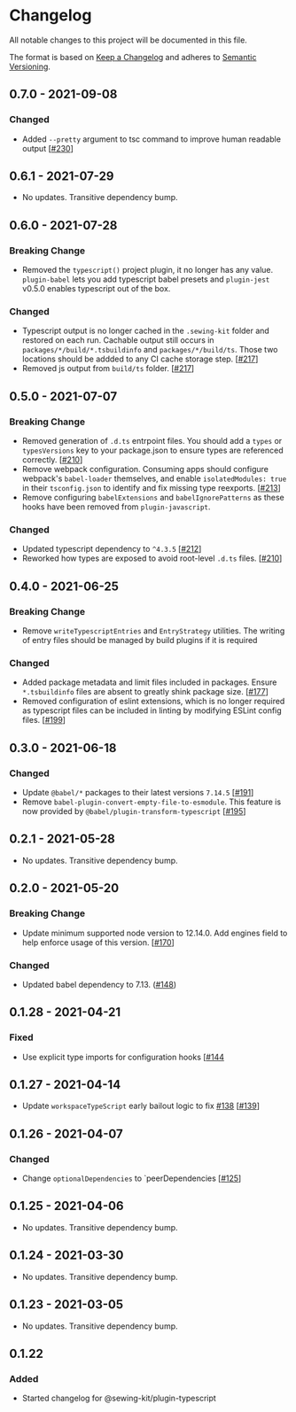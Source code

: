 # Changelog

All notable changes to this project will be documented in this file.

The format is based on [Keep a Changelog](http://keepachangelog.com/en/1.0.0/)
and adheres to [Semantic Versioning](http://semver.org/spec/v2.0.0.html).

<!-- ## Unreleased -->

## 0.7.0 - 2021-09-08

### Changed

- Added `--pretty` argument to tsc command to improve human readable output [[#230](https://github.com/Shopify/sewing-kit-next/pull/230)]

## 0.6.1 - 2021-07-29

- No updates. Transitive dependency bump.

## 0.6.0 - 2021-07-28

### Breaking Change

- Removed the `typescript()` project plugin, it no longer has any value. `plugin-babel` lets you add typescript babel presets and `plugin-jest` v0.5.0 enables typescript out of the box.

### Changed

- Typescript output is no longer cached in the `.sewing-kit` folder and restored on each run. Cachable output still occurs in `packages/*/build/*.tsbuildinfo` and `packages/*/build/ts`. Those two locations should be addded to any CI cache storage step. [[#217](https://github.com/Shopify/sewing-kit-next/pull/217)]
- Removed js output from `build/ts` folder. [[#217](https://github.com/Shopify/sewing-kit-next/pull/217)]

## 0.5.0 - 2021-07-07

### Breaking Change

- Removed generation of `.d.ts` entrpoint files. You should add a `types` or `typesVersions` key to your package.json to ensure types are referenced correctly. [[#210](https://github.com/Shopify/sewing-kit-next/pull/210)]
- Remove webpack configuration. Consuming apps should configure webpack's `babel-loader` themselves, and enable `isolatedModules: true` in their `tsconfig.json` to identify and fix missing type reexports. [[#213](https://github.com/Shopify/sewing-kit-next/pull/213)]
- Remove configuring `babelExtensions` and `babelIgnorePatterns` as these hooks have been removed from `plugin-javascript`.

### Changed

- Updated typescript dependency to `^4.3.5` [[#212](https://github.com/Shopify/sewing-kit-next/pull/212)]
- Reworked how types are exposed to avoid root-level `.d.ts` files. [[#210](https://github.com/Shopify/sewing-kit-next/pull/210)]

## 0.4.0 - 2021-06-25

### Breaking Change

- Remove `writeTypescriptEntries` and `EntryStrategy` utilities. The writing of entry files should be managed by build plugins if it is required

### Changed

- Added package metadata and limit files included in packages. Ensure `*.tsbuildinfo` files are absent to greatly shink package size. [[#177](https://github.com/Shopify/sewing-kit-next/pull/177)]
- Removed configuration of eslint extensions, which is no longer required as typescript files can be included in linting by modifying ESLint config files. [[#199](https://github.com/Shopify/sewing-kit-next/pull/199)]

## 0.3.0 - 2021-06-18

### Changed

- Update `@babel/*` packages to their latest versions `7.14.5` [[#191](https://github.com/Shopify/sewing-kit-next/pull/191)]
- Remove `babel-plugin-convert-empty-file-to-esmodule`. This feature is now provided by `@babel/plugin-transform-typescript` [[#195](https://github.com/Shopify/sewing-kit-next/pull/195)]

## 0.2.1 - 2021-05-28

- No updates. Transitive dependency bump.

## 0.2.0 - 2021-05-20

### Breaking Change

- Update minimum supported node version to 12.14.0. Add engines field to help enforce usage of this version. [[#170](https://github.com/Shopify/sewing-kit-next/pull/170)]

### Changed

- Updated babel dependency to 7.13. ([#148](https://github.com/Shopify/sewing-kit-next/pull/148))

## 0.1.28 - 2021-04-21

### Fixed

- Use explicit type imports for configuration hooks [[#144](https://github.com/Shopify/sewing-kit-next/pull/144/files)

## 0.1.27 - 2021-04-14

- Update `workspaceTypeScript` early bailout logic to fix [#138](https://github.com/Shopify/sewing-kit-next/issues/138) [[#139](https://github.com/Shopify/sewing-kit-next/pull/139)]

## 0.1.26 - 2021-04-07

### Changed

- Change `optionalDependencies` to `peerDependencies [[#125](https://github.com/Shopify/sewing-kit-next/pull/125/files)]

## 0.1.25 - 2021-04-06

- No updates. Transitive dependency bump.

## 0.1.24 - 2021-03-30

- No updates. Transitive dependency bump.

## 0.1.23 - 2021-03-05

- No updates. Transitive dependency bump.

## 0.1.22

### Added

- Started changelog for @sewing-kit/plugin-typescript
